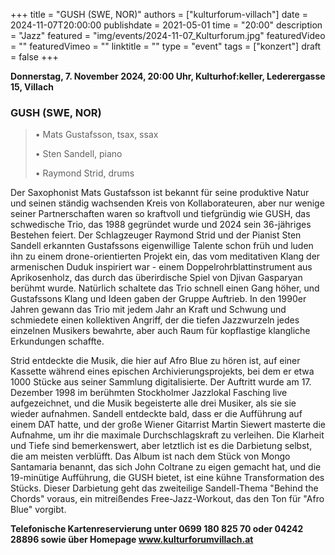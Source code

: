+++
title = "GUSH (SWE, NOR)"
authors = ["kulturforum-villach"]
date = 2024-11-07T20:00:00
publishdate = 2021-05-01
time = "20:00"
description = "Jazz"
featured = "img/events/2024-11-07_Kulturforum.jpg"
featuredVideo = ""
featuredVimeo = ""
linktitle = ""
type = "event"
tags = ["konzert"]
draft = false
+++

**Donnerstag, 7. November 2024, 20:00 Uhr, Kulturhof:keller, Lederergasse 15, Villach**

### GUSH (SWE, NOR)

>• Mats Gustafsson, tsax, ssax
>
>• Sten Sandell, piano
>
>• Raymond Strid, drums

Der Saxophonist Mats Gustafsson ist bekannt für seine produktive Natur und seinen ständig wachsenden Kreis von Kollaborateuren, aber nur wenige seiner Partnerschaften waren so kraftvoll und tiefgründig wie GUSH, das schwedische Trio, das 1988 gegründet wurde und 2024 sein 36-jähriges Bestehen feiert. Der Schlagzeuger Raymond Strid und der Pianist Sten Sandell erkannten Gustafssons eigenwillige Talente schon früh und luden ihn zu einem drone-orientierten Projekt ein, das vom meditativen Klang der armenischen Duduk inspiriert war - einem Doppelrohrblattinstrument aus Aprikosenholz, das durch das überirdische Spiel von Djivan Gasparyan berühmt wurde. Natürlich schaltete das Trio schnell einen Gang höher, und Gustafssons Klang und Ideen gaben der Gruppe Auftrieb. In den 1990er Jahren gewann das Trio mit jedem Jahr an Kraft und Schwung und schmiedete einen kollektiven Angriff, der die tiefen Jazzwurzeln jedes einzelnen Musikers bewahrte, aber auch Raum für kopflastige klangliche Erkundungen schaffte.

Strid entdeckte die Musik, die hier auf Afro Blue zu hören ist, auf einer Kassette während eines epischen Archivierungsprojekts, bei dem er etwa 1000 Stücke aus seiner Sammlung digitalisierte. Der Auftritt wurde am 17. Dezember 1998 im berühmten Stockholmer Jazzlokal Fasching live aufgezeichnet, und die Musik begeisterte alle drei Musiker, als sie sie wieder aufnahmen. Sandell entdeckte bald, dass er die Aufführung auf einem DAT hatte, und der große Wiener Gitarrist Martin Siewert masterte die Aufnahme, um ihr die maximale Durchschlagskraft zu verleihen. Die Klarheit und Tiefe sind bemerkenswert, aber letztlich ist es die Darbietung selbst, die am meisten verblüfft. Das Album ist nach dem Stück von Mongo Santamaria benannt, das sich John Coltrane zu eigen gemacht hat, und die 19-minütige Aufführung, die GUSH bietet, ist eine kühne Transformation des Stücks. Dieser Darbietung geht das zweiteilige Sandell-Thema "Behind the Chords" voraus, ein mitreißendes Free-Jazz-Workout, das den Ton für "Afro Blue" vorgibt.

**Telefonische Kartenreservierung unter 0699 180 825 70 oder 04242 28896  sowie über Homepage www.kulturforumvillach.at**

